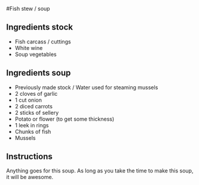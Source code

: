 #Fish stew / soup

## Ingredients stock
* Fish carcass / cuttings 
* White wine
* Soup vegetables

## Ingredients soup
* Previously made stock / Water used for steaming mussels
* 2 cloves of garlic
* 1 cut onion
* 2 diced carrots
* 2 sticks of sellery
* Potato or flower (to get some thickness)
* 1 leek in rings
* Chunks of fish
* Mussels

## Instructions
Anything goes for this soup. As long as you take the time to make this soup, it will be awesome.
